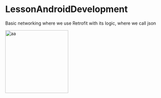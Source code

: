 # LessonAndroidDevelopment
Basic networking where we use Retrofit with its logic, where we call json

<a href="https://ibb.co/k2CgW8"><img src="https://image.ibb.co/e7FPjT/aa.png" alt="aa" border="0" width=200></a>
